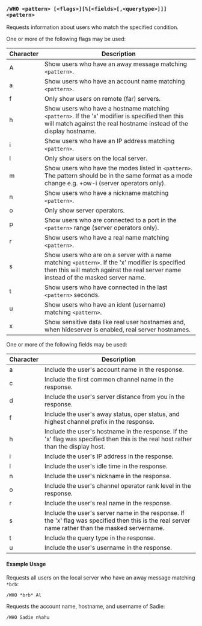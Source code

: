 <!-- This file contains a page fragment. Any changes will affect all pages that include it. -->

### `/WHO <pattern> [<flags>][%[<fields>[,<querytype>]]] <pattern>`

Requests information about users who match the specified condition.

One or more of the following flags may be used:

Character | Description
--------- | -----------
A         | Show users who have an away message matching `<pattern>`.
a         | Show users who have an account name matching `<pattern>`.
f         | Only show users on remote (far) servers.
h         | Show users who have a hostname matching `<pattern>`. If the 'x' modifier is specified then this will match against the real hostname instead of the display hostname.
i         | Show users who have an IP address matching `<pattern>`.
l         | Only show users on the local server.
m         | Show users who have the modes listed in `<pattern>`. The pattern should be in the same format as a mode change e.g. +ow-i (server operators only).
n         | Show users who have a nickname matching `<pattern>`.
o         | Only show server operators.
p         | Show users who are connected to a port in the `<pattern>` range (server operators only).
r         | Show users who have a real name matching `<pattern>`.
s         | Show users who are on a server with a name matching `<pattern>`. If the 'x' modifier is specified then this will match against the real server name instead of the masked server name.
t         | Show users who have connected in the last `<pattern>` seconds.
u         | Show users who have an ident (username) matching `<pattern>`.
x         | Show sensitive data like real user hostnames and, when hideserver is enabled, real server hostnames.

One or more of the following fields may be used:

Character | Description
--------- | -----------
a         | Include the user's account name in the response.
c         | Include the first common channel name in the response.
d         | Include the user's server distance from you in the response.
f         | Include the user's away status, oper status, and highest channel prefix in the response.
h         | Include the user's hostname in the response. If the 'x' flag was specified then this is the real host rather than the display host.
i         | Include the user's IP address in the response.
l         | Include the user's idle time in the response.
n         | Include the user's nickname in the response.
o         | Include the user's channel operator rank level in the response.
r         | Include the user's real name in the response.
s         | Include the user's server name in the response. If the 'x' flag was specified then this is the real server name rather than the masked servername.
t         | Include the query type in the response.
u         | Include the user's username in the response.

#### Example Usage

Requests all users on the local server who have an away message matching `*brb`:

```plaintext
/WHO *brb* Al
```

Requests the account name, hostname, and username of Sadie:

```plaintext
/WHO Sadie n%ahu
```
